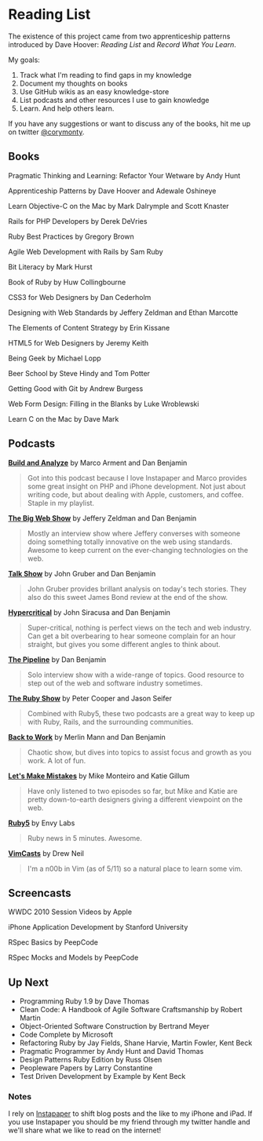 # Reading List

The existence of this project came from two apprenticeship patterns introduced by Dave Hoover: _Reading List_ and _Record What You Learn_. 

My goals:

1. Track what I'm reading to find gaps in my knowledge
2. Document my thoughts on books
3. Use GitHub wikis as an easy knowledge-store
4. List podcasts and other resources I use to gain knowledge
5. Learn. And help others learn.

If you have any suggestions or want to discuss any of the books, hit me up on twitter [@corymonty][1].

[1]: http://www.twitter.com/corymonty "You should follow me on twitter"


## Books

Pragmatic Thinking and Learning: Refactor Your Wetware by Andy Hunt

Apprenticeship Patterns by Dave Hoover and Adewale Oshineye

Learn Objective-C on the Mac by Mark Dalrymple and Scott Knaster

Rails for PHP Developers by Derek DeVries

Ruby Best Practices by Gregory Brown

Agile Web Development with Rails by Sam Ruby

Bit Literacy by Mark Hurst

Book of Ruby by Huw Collingbourne

CSS3 for Web Designers by Dan Cederholm

Designing with Web Standards by Jeffery Zeldman and Ethan Marcotte

The Elements of Content Strategy by Erin Kissane

HTML5 for Web Designers by Jeremy Keith

Being Geek by Michael Lopp

Beer School by Steve Hindy and Tom Potter

Getting Good with Git by Andrew Burgess

Web Form Design: Filling in the Blanks by Luke Wroblewski

Learn C on the Mac by Dave Mark

## Podcasts

[**Build and Analyze**][1] by Marco Arment and Dan Benjamin

> Got into this podcast because I love Instapaper and Marco provides some great insight on PHP and iPhone development. Not just about writing code, but about dealing with Apple, customers, and coffee. Staple in my playlist. 

[**The Big Web Show**][2] by Jeffery Zeldman and Dan Benjamin

> Mostly an interview show where Jeffery converses with someone doing something totally innovative on the web using standards. Awesome to keep current on the ever-changing technologies on the web.

[**Talk Show**][3] by John Gruber and Dan Benjamin

> John Gruber provides brillant analysis on today's tech stories. They also do this sweet James Bond review at the end of the show.

[**Hypercritical**][4] by John Siracusa and Dan Benjamin

> Super-critical, nothing is perfect views on the tech and web industry. Can get a bit overbearing to hear someone complain for an hour straight, but gives you some different angles to think about.

[**The Pipeline**][5] by Dan Benjamin

> Solo interview show with a wide-range of topics. Good resource to step out of the web and software industry sometimes.

[**The Ruby Show**][6] by Peter Cooper and Jason Seifer

> Combined with Ruby5, these two podcasts are a great way to keep up with Ruby, Rails, and the surrounding communities.

[**Back to Work**][7] by Merlin Mann and Dan Benjamin

> Chaotic show, but dives into topics to assist focus and growth as you work. A lot of fun.

[**Let's Make Mistakes**][8] by Mike Monteiro and Katie Gillum

> Have only listened to two episodes so far, but Mike and Katie are pretty down-to-earth designers giving a different viewpoint on the web.

[**Ruby5**][9] by Envy Labs

> Ruby news in 5 minutes. Awesome.

[**VimCasts**][10] by Drew Neil

> I'm a n00b in Vim (as of 5/11) so a natural place to learn some vim.


[1]: http://5by5.tv/buildanalyze
[2]: http://5by5.tv/bigwebshow
[3]: http://5by5.tv/talkshow
[4]: http://5by5.tv/hypercritical
[5]: http://5by5.tv/pipeline
[6]: http://rubyshow.com/
[7]: http://5by5.tv/b2w
[8]: http://5by5.tv/mistakes
[9]: http://ruby5.envylabs.com/
[10]: http://vimcasts.org/

## Screencasts

WWDC 2010 Session Videos by Apple

iPhone Application Development by Stanford University

RSpec Basics by PeepCode

RSpec Mocks and Models by PeepCode

## Up Next

* Programming Ruby 1.9 by Dave Thomas
* Clean Code: A Handbook of Agile Software Craftsmanship by Robert Martin
* Object-Oriented Software Construction by Bertrand Meyer
* Code Complete by Microsoft
* Refactoring Ruby by Jay Fields, Shane Harvie, Martin Fowler, Kent Beck
* Pragmatic Programmer by Andy Hunt and David Thomas
* Design Patterns Ruby Edition by Russ Olsen
* Peopleware Papers by Larry Constantine
* Test Driven Development by Example by Kent Beck

### Notes

I rely on [Instapaper][1] to shift blog posts and the like to my iPhone and iPad. If you use Instapaper you should be my friend through my twitter handle and we'll share what we like to read on the internet!

[1]: http://instapaper.com
